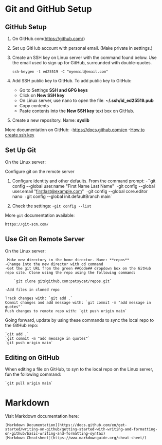 # Git and GitHub Setup

## GitHub Setup
1. On GitHub.com(https://github.com/)
2. Set up GitHub account with personal email. (Make private in settings.)
3. Create an SSH key on Linux server with the command found below. Use the email used to sign up for GitHub, surrounded with double-quotes.

    `ssh-keygen -t ed25519 -C "myemail@email.com"`

4. Add SSH public key to GitHub. To add public key to GitHub:
    - Go to Settings **SSH and GPG keys**
    - Click on **New SSH key**
    - On Linux server, use nano to open the file: **~/.ssh/id_ed25519.pub**
    - Copy contents
    - Paste contents into the **New SSH key** text box on GitHub.
5. Create a new repository. Name: **syslib**

More documentation on GitHub: 
    -https://docs.github.com/en
    -[How to create ssh key](https://docs.github.com/en/authentication/connecting-to-github-with-ssh/generating-a-new-ssh-key-and-adding-it-to-the-ssh-agent)

## Set Up Git

On the Linux server:

Configure git on the remote server

1. Configure identity and other defaults. From the command prompt:
    -``git config --global user.name "First Name Last Name"`
    -`git config --global user.email "firstlast@example.com"`
    -`git config --global core.editor nano`
    -`git config --global init.defaultBranch main`

2. Check the settings:
    -`git config --list`

More `git` documentation available:

    https://git-scm.com/

## Use Git on Remote Server

On the Linux server:

    -Make new directory in the home director. Name: **repos**
    -Change into the new director with cd command
    -Get the git URL from the green ##Code## dropdown box on the GitHub repo site. Clone using the repo using the following command:

        `git clone git@github.com:patsycat/repos.git`

    -Add files in cloned repo

    Track changes with: `git add .`
    Commit changes and add message with: `git commit -m "add message in quotes"`
    Push changes to remote repo with: `git push origin main`

Going forward, update by using these commands to sync the local repo to the GitHub repo:

    `git add .`
    `git commit -m "add message in quotes"`
    `git push origin main`

## Editing on GitHub

When editing a file on GitHub, to syn to the local repo on the Linux server, fun the following command:

    `git pull origin main`

# Markdown

Visit Markdown documentation here:

    [Markdown Documentation](https://docs.github.com/en/get-started/writing-on-github/getting-started-with-writing-and-formatting-on-github/basic-writing-and-formatting-syntax)
    [Markdown Cheatsheet](https://www.markdownguide.org/cheat-sheet/)
